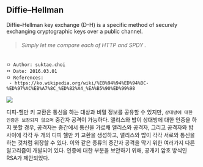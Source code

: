 ## Diffie–Hellman
Diffie–Hellman key exchange (D–H) is a specific method of securely exchanging cryptographic keys over a public channel.

>###### Simply let me compare each of HTTP and SPDY .

```
ㅁ Author: suktae.choi
ㅁ Date: 2016.03.01
ㅁ References:
 - https://ko.wikipedia.org/wiki/%EB%94%94%ED%94%BC-%ED%97%AC%EB%A7%8C_%ED%82%A4_%EA%B5%90%ED%99%98
```

<img src="images/Screen%20Shot%202016-03-01%20at%2018.37.01.png">

디피-헬만 키 교환은 통신을 하는 대상과 비밀 정보를 공유할 수 있지만, `상대방에 대한 인증은 보장되지 않으며` 중간자 공격이 가능하다. 앨리스와 밥이 상대방에 대한 인증을 하지 못할 경우, 공격자는 중간에서 통신을 가로채 앨리스와 공격자, 그리고 공격자와 밥 사이에 각각 두 개의 디피 헬만 키 교환을 생성하고, 앨리스와 밥이 각각 서로와 통신을 하는 것처럼 위장할 수 있다. 이와 같은 종류의 중간자 공격을 막기 위한 여러가지 다른 알고리즘이 개발되어 있다. 인증에 대한 부분을 보안하기 위해, 공개키 암호 방식인 RSA가 제안되었다.
